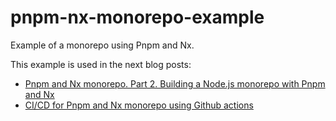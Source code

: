 # pnpm-nx-monorepo-example

Example of a monorepo using Pnpm and Nx.

This example is used in the next blog posts:

* [Pnpm and Nx monorepo. Part 2. Building a Node.js monorepo with Pnpm and Nx](https://www.javierbrea.com/blog/pnpm-nx-monorepo-02/)
* [CI/CD for Pnpm and Nx monorepo using Github actions](https://www.javierbrea.com/blog/pnpm-nx-monorepo-03/)
